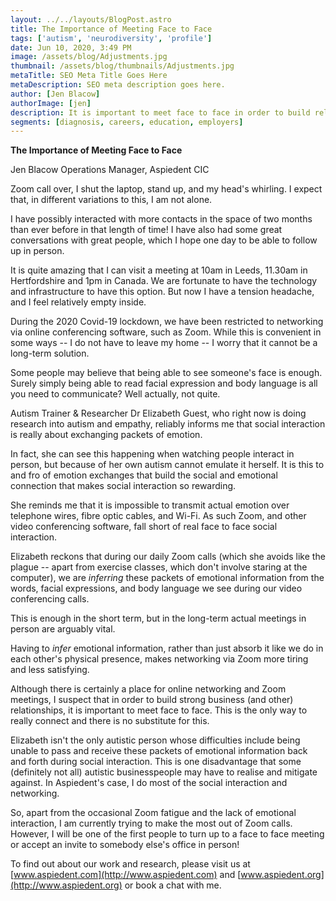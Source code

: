```yaml
---
layout: ../../layouts/BlogPost.astro
title: The Importance of Meeting Face to Face
tags: ['autism', 'neurodiversity', 'profile']
date: Jun 10, 2020, 3:49 PM
image: /assets/blog/Adjustments.jpg
thumbnail: /assets/blog/thumbnails/Adjustments.jpg
metaTitle: SEO Meta Title Goes Here
metaDescription: SEO meta description goes here.
author: [Jen Blacow]
authorImage: [jen]
description: It is important to meet face to face in order to build relationship. Meeting face to face involves exchanging information in a way that is impossible via online media.
segments: [diagnosis, careers, education, employers]
---
```

**The Importance of Meeting Face to Face**

Jen Blacow Operations Manager, Aspiedent CIC

Zoom call over, I shut the laptop, stand up, and my head's whirling. I
expect that, in different variations to this, I am not alone.

I have possibly interacted with more contacts in the space of two months
than ever before in that length of time! I have also had some great
conversations with great people, which I hope one day to be able to
follow up in person.

It is quite amazing that I can visit a meeting at 10am in Leeds, 11.30am
in Hertfordshire and 1pm in Canada. We are fortunate to have the
technology and infrastructure to have this option. But now I have a
tension headache, and I feel relatively empty inside.

During the 2020 Covid-19 lockdown, we have been restricted to networking
via online conferencing software, such as Zoom. While this is convenient
in some ways -- I do not have to leave my home -- I worry that it cannot
be a long-term solution.

Some people may believe that being able to see someone's face is enough.
Surely simply being able to read facial expression and body language is
all you need to communicate? Well actually, not quite.

Autism Trainer & Researcher Dr Elizabeth Guest, who right now is doing
research into autism and empathy, reliably informs me that social
interaction is really about exchanging packets of emotion.

In fact, she can see this happening when watching people interact in
person, but because of her own autism cannot emulate it herself. It is
this to and fro of emotion exchanges that build the social and emotional
connection that makes social interaction so rewarding.

She reminds me that it is impossible to transmit actual emotion over
telephone wires, fibre optic cables, and Wi-Fi. As such Zoom, and other
video conferencing software, fall short of real face to face social
interaction.

Elizabeth reckons that during our daily Zoom calls (which she avoids
like the plague -- apart from exercise classes, which don't involve
staring at the computer), we are *inferring* these packets of emotional
information from the words, facial expressions, and body language we see
during our video conferencing calls.

This is enough in the short term, but in the long-term actual meetings
in person are arguably vital.

Having to *infer* emotional information, rather than just absorb it like
we do in each other's physical presence, makes networking via Zoom more
tiring and less satisfying.

Although there is certainly a place for online networking and Zoom
meetings, I suspect that in order to build strong business (and other)
relationships, it is important to meet face to face. This is the only
way to really connect and there is no substitute for this.

Elizabeth isn't the only autistic person whose difficulties include
being unable to pass and receive these packets of emotional information
back and forth during social interaction. This is one disadvantage that
some (definitely not all) autistic businesspeople may have to realise
and mitigate against. In Aspiedent's case, I do most of the social
interaction and networking.

So, apart from the occasional Zoom fatigue and the lack of emotional
interaction, I am currently trying to make the most out of Zoom calls.
However, I will be one of the first people to turn up to a face to face
meeting or accept an invite to somebody else's office in person!

To find out about our work and research, please visit us at
[www.aspiedent.com](http://www.aspiedent.com) and
[www.aspiedent.org](http://www.aspiedent.org) or book a chat with me.
